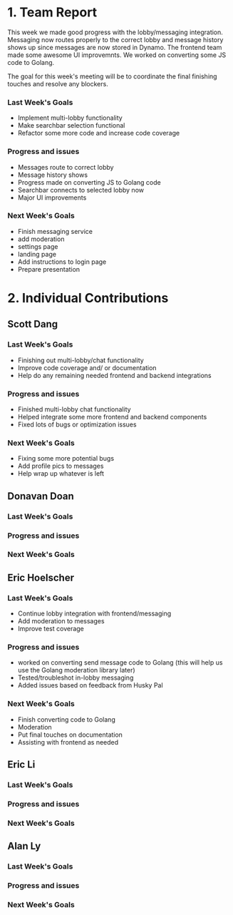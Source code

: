# 1. Team Report

This week we made good progress with the lobby/messaging integration. Messaging now routes properly to the correct lobby and message history shows up since messages are now stored in Dynamo. The frontend team made some awesome UI improvemnts. We worked on converting some JS code to Golang.

The goal for this week's meeting will be to coordinate the final finishing touches and resolve any blockers.

### Last Week's Goals

-   Implement multi-lobby functionality
-   Make searchbar selection functional
-   Refactor some more code and increase code coverage

### Progress and issues

-   Messages route to correct lobby
-   Message history shows
-   Progress made on converting JS to Golang code
-   Searchbar connects to selected lobby now
-   Major UI improvements

### Next Week's Goals

-   Finish messaging service
-   add moderation
-   settings page
-   landing page
-   Add instructions to login page
-   Prepare presentation

# 2. Individual Contributions

## Scott Dang

### Last Week's Goals

- Finishing out multi-lobby/chat functionality
- Improve code coverage and/ or documentation
- Help do any remaining needed frontend and backend integrations

### Progress and issues

- Finished multi-lobby chat functionality
- Helped integrate some more frontend and backend components
- Fixed lots of bugs or optimization issues

### Next Week's Goals

- Fixing some more potential bugs
- Add profile pics to messages
- Help wrap up whatever is left

## Donavan Doan

### Last Week's Goals

### Progress and issues

### Next Week's Goals

## Eric Hoelscher

### Last Week's Goals

-   Continue lobby integration with frontend/messaging
-   Add moderation to messages
-   Improve test coverage

### Progress and issues

-   worked on converting send message code to Golang (this will help us use the Golang moderation library later)
-   Tested/troubleshot in-lobby messaging
-   Added issues based on feedback from Husky Pal

### Next Week's Goals

-   Finish converting code to Golang
-   Moderation
-   Put final touches on documentation
-   Assisting with frontend as needed

## Eric Li

### Last Week's Goals

### Progress and issues

### Next Week's Goals

## Alan Ly

### Last Week's Goals

### Progress and issues

### Next Week's Goals
